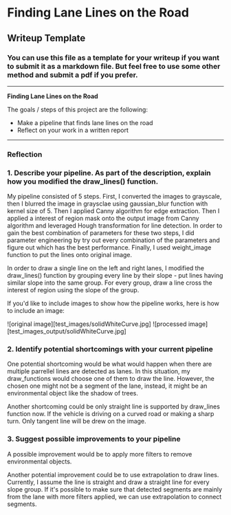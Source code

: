 # **Finding Lane Lines on the Road** 

## Writeup Template

### You can use this file as a template for your writeup if you want to submit it as a markdown file. But feel free to use some other method and submit a pdf if you prefer.

---

**Finding Lane Lines on the Road**

The goals / steps of this project are the following:
* Make a pipeline that finds lane lines on the road
* Reflect on your work in a written report


[//]: # (Image References)

[image1]: ./examples/grayscale.jpg "Grayscale"

---

### Reflection

### 1. Describe your pipeline. As part of the description, explain how you modified the draw_lines() function.

My pipeline consisted of 5 steps. First, I converted the images to grayscale, then I blurred the image in graysclae using gaussian_blur function with kernel size of 5. Then I applied Canny algorithm for edge extraction. Then I applied a interest of region mask onto the output image from Canny algorithm and leveraged Hough transformation for line detection. In order to gain the best combination of parameters for these two steps, I did parameter engineering by try out every combination of the parameters and figure out which has the best performance. Finally, I used weight_image function to put the lines onto original image.

In order to draw a single line on the left and right lanes, I modified the draw_lines() function by grouping every line by their slope - put lines having similar slope into the same group. For every group, draw a line cross the interest of region using the slope of the group.

If you'd like to include images to show how the pipeline works, here is how to include an image: 

![original image][test_images/solidWhiteCurve.jpg]
![processed image][test_images_output/solidWhiteCurve.jpg]


### 2. Identify potential shortcomings with your current pipeline


One potential shortcoming would be what would happen when there are multiple parrellel lines are detected as lanes. In this situation, my draw_functions would choose one of them to draw the line. However, the chosen one might not be a segment of the lane, instead, it might be an environmental object like the shadow of trees.

Another shortcoming could be only straight line is supported by draw_lines function now. If the vehicle is driving on a curved road or making a sharp turn. Only tangent line will be drew on the image. 


### 3. Suggest possible improvements to your pipeline

A possible improvement would be to apply more filters to remove environmental objects. 

Another potential improvement could be to use extrapolation to draw lines. Currently, I assume the line is straight and draw a straight line for every slope group. If it's possible to make sure that detected segments are mainly from the lane with more filters applied, we can use extrapolation to connect segments. 



